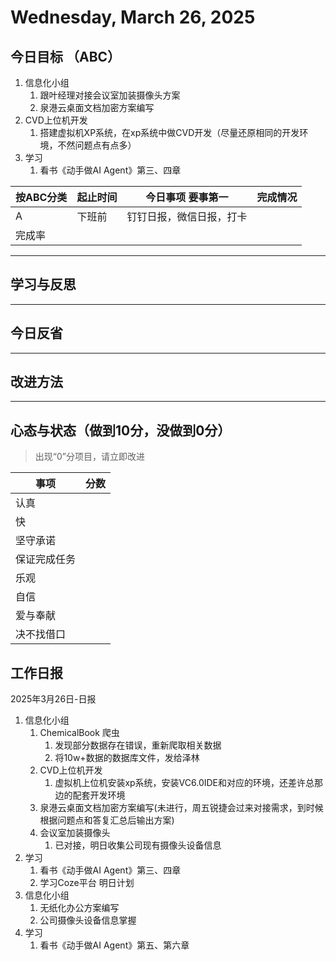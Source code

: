 # Wednesday, March 26, 2025

## 今日目标 （ABC）

1. 信息化小组
   1. 跟叶经理对接会议室加装摄像头方案
   2. 泉港云桌面文档加密方案编写
2. CVD上位机开发
   1. 搭建虚拟机XP系统，在xp系统中做CVD开发（尽量还原相同的开发环境，不然问题点有点多）
3. 学习
   1. 看书《动手做AI Agent》第三、四章

| 按ABC分类 | 起止时间 | 今日事项 要事第一        | 完成情况 |
| --------- | -------- | ------------------------ | -------- |
| A         | 下班前   | 钉钉日报，微信日报，打卡 |          |
| 完成率    |          |                          |          |

---

## 学习与反思

---

## 今日反省

---

## 改进方法

---

## 心态与状态（做到10分，没做到0分）

> 出现“0”分项目，请立即改进

| 事项         | 分数 |
| ------------ | ---- |
| 认真         |      |
| 快           |      |
| 坚守承诺     |      |
| 保证完成任务 |      |
| 乐观         |      |
| 自信         |      |
| 爱与奉献     |      |
| 决不找借口   |      |

## 工作日报

2025年3月26日-日报

1. 信息化小组
   1. ChemicalBook 爬虫
      1. 发现部分数据存在错误，重新爬取相关数据
      2. 将10w+数据的数据库文件，发给泽林
   2. CVD上位机开发
      1. 虚拟机上位机安装xp系统，安装VC6.0IDE和对应的环境，还差许总那边的配套开发环境
   3. 泉港云桌面文档加密方案编写(未进行，周五锐捷会过来对接需求，到时候根据问题点和答复汇总后输出方案)
   4. 会议室加装摄像头
      1. 已对接，明日收集公司现有摄像头设备信息
2. 学习
   1. 看书《动手做AI Agent》第三、四章
   2. 学习Coze平台
明日计划
1. 信息化小组
   1. 无纸化办公方案编写
   2. 公司摄像头设备信息掌握
2. 学习
   1. 看书《动手做AI Agent》第五、第六章
